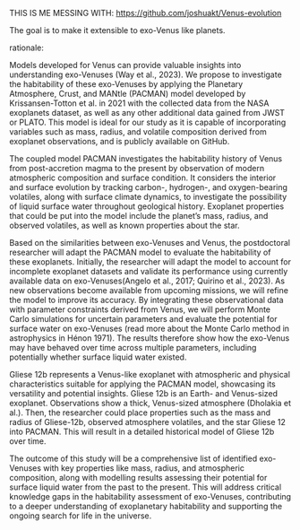 THIS IS ME MESSING WITH: https://github.com/joshuakt/Venus-evolution

The goal is to make it extensible to exo-Venus like planets.

rationale:

Models developed for Venus can provide valuable insights into understanding exo-Venuses (Way et al., 2023). We propose to investigate the habitability of these exo-Venuses by applying the Planetary Atmosphere, Crust, and MANtle (PACMAN) model developed by Krissansen-Totton et al. in 2021 with the collected data from the NASA exoplanets dataset, as well as any other additional data gained from JWST or PLATO. This model is ideal for our study as it is capable of incorporating variables such as mass, radius, and volatile composition derived from exoplanet observations, and is publicly available on GitHub.

The coupled model PACMAN investigates the habitability history of Venus from post-accretion magma to the present by observation of modern atmospheric composition and surface condition. It considers the interior and surface evolution by tracking carbon-, hydrogen-, and oxygen-bearing volatiles, along with surface climate dynamics, to investigate the possibility of liquid surface water throughout geological history. Exoplanet properties that could be put into the model include the planet’s mass, radius, and observed volatiles, as well as known properties about the star. 

Based on the similarities between exo-Venuses and Venus, the postdoctoral researcher will adapt the PACMAN model to evaluate the habitability of these exoplanets. Initially, the researcher will adapt the model to account for incomplete exoplanet datasets and validate its performance using currently available data on exo-Venuses(Angelo et al., 2017; Quirino et al., 2023). As new observations become available from upcoming missions, we will refine the model to improve its accuracy. By integrating these observational data with parameter constraints derived from Venus, we will perform Monte Carlo simulations for uncertain parameters and evaluate the potential for surface water on exo-Venuses (read more about the Monte Carlo method in astrophysics in Hénon 1971). The results therefore show how the exo-Venus may have behaved over time across multiple parameters, including potentially whether surface liquid water existed.

Gliese 12b represents a Venus-like exoplanet with atmospheric and physical characteristics suitable for applying the PACMAN model, showcasing its versatility and potential insights. Gliese 12b is an Earth- and Venus-sized exoplanet. Observations show a thick, Venus-sized atmosphere (Dholakia et al.). Then, the researcher could place properties such as the mass and radius of Gliese-12b, observed atmosphere volatiles, and the star Gliese 12 into PACMAN. This will result in a detailed historical model of Gliese 12b over time.

The outcome of this study will be a comprehensive list of identified exo-Venuses with key properties like mass, radius, and atmospheric composition, along with modelling results assessing their potential for surface liquid water from the past to the present. This will address critical knowledge gaps in the habitability assessment of exo-Venuses, contributing to a deeper understanding of exoplanetary habitability and supporting the ongoing search for life in the universe.
